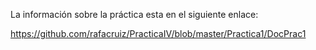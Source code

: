 La información sobre la práctica esta en el siguiente enlace:

  https://github.com/rafacruiz/PracticaIV/blob/master/Practica1/DocPrac1

